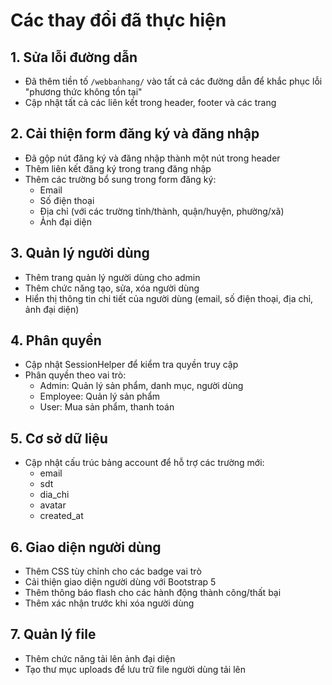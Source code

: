 # Các thay đổi đã thực hiện

## 1. Sửa lỗi đường dẫn

- Đã thêm tiền tố `/webbanhang/` vào tất cả các đường dẫn để khắc phục lỗi "phương thức không tồn tại"
- Cập nhật tất cả các liên kết trong header, footer và các trang

## 2. Cải thiện form đăng ký và đăng nhập

- Đã gộp nút đăng ký và đăng nhập thành một nút trong header
- Thêm liên kết đăng ký trong trang đăng nhập
- Thêm các trường bổ sung trong form đăng ký:
  - Email
  - Số điện thoại
  - Địa chỉ (với các trường tỉnh/thành, quận/huyện, phường/xã)
  - Ảnh đại diện

## 3. Quản lý người dùng

- Thêm trang quản lý người dùng cho admin
- Thêm chức năng tạo, sửa, xóa người dùng
- Hiển thị thông tin chi tiết của người dùng (email, số điện thoại, địa chỉ, ảnh đại diện)

## 4. Phân quyền

- Cập nhật SessionHelper để kiểm tra quyền truy cập
- Phân quyền theo vai trò:
  - Admin: Quản lý sản phẩm, danh mục, người dùng
  - Employee: Quản lý sản phẩm
  - User: Mua sản phẩm, thanh toán

## 5. Cơ sở dữ liệu

- Cập nhật cấu trúc bảng account để hỗ trợ các trường mới:
  - email
  - sdt
  - dia_chi
  - avatar
  - created_at

## 6. Giao diện người dùng

- Thêm CSS tùy chỉnh cho các badge vai trò
- Cải thiện giao diện người dùng với Bootstrap 5
- Thêm thông báo flash cho các hành động thành công/thất bại
- Thêm xác nhận trước khi xóa người dùng

## 7. Quản lý file

- Thêm chức năng tải lên ảnh đại diện
- Tạo thư mục uploads để lưu trữ file người dùng tải lên
